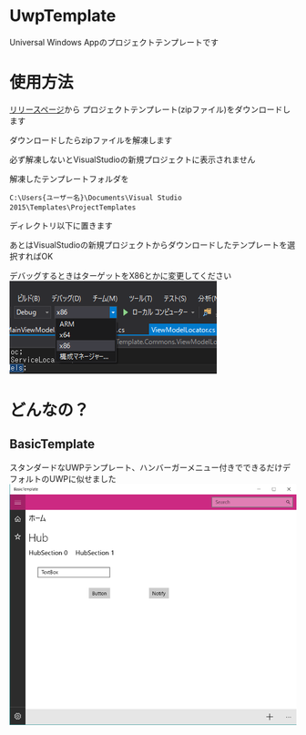 # UwpTemplate
Universal Windows Appのプロジェクトテンプレートです

# 使用方法
[リリースページ](https://github.com/garicchi/UwpTemplate/releases)から
プロジェクトテンプレート(zipファイル)をダウンロードします

ダウンロードしたらzipファイルを解凍します

必ず解凍しないとVisualStudioの新規プロジェクトに表示されません

解凍したテンプレートフォルダを

<code>C:\Users\{ユーザー名}\Documents\Visual Studio 2015\Templates\ProjectTemplates</code>

ディレクトリ以下に置きます

あとはVisualStudioの新規プロジェクトからダウンロードしたテンプレートを選択すればOK

デバッグするときはターゲットをX86とかに変更してください
![target](https://raw.githubusercontent.com/garicchi/UwpTemplate/master/target.png)

# どんなの？
## BasicTemplate
スタンダードなUWPテンプレート、ハンバーガーメニュー付きでできるだけデフォルトのUWPに似せました
![basic](https://raw.githubusercontent.com/garicchi/UwpTemplate/master/BasicTemplate/preview.png)
